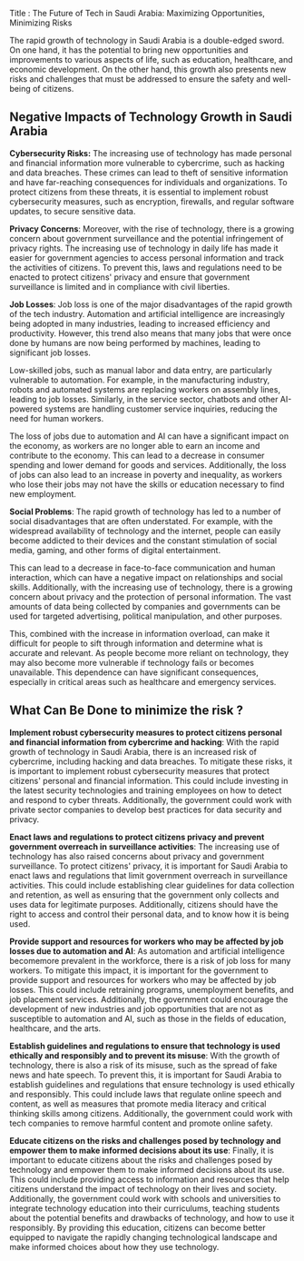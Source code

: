 Title : The Future of Tech in Saudi Arabia: Maximizing Opportunities, Minimizing Risks

The rapid growth of technology in Saudi Arabia is a double-edged sword. On one hand, it has the potential to bring new opportunities and improvements to various aspects of life, such as education, healthcare, and economic development. On the other hand, this growth also presents new risks and challenges that must be addressed to ensure the safety and well-being of citizens. 

## Negative Impacts of Technology Growth in Saudi Arabia


__Cybersecurity Risks:__ The increasing use of technology has made personal and financial information more vulnerable to cybercrime, such as hacking and data breaches. These crimes can lead to theft of sensitive information and have far-reaching consequences for individuals and organizations. To protect citizens from these threats, it is essential to implement robust cybersecurity measures, such as encryption, firewalls, and regular software updates, to secure sensitive data.



__Privacy Concerns__: Moreover, with the rise of technology, there is a growing concern about government surveillance and the potential infringement of privacy rights. The increasing use of technology in daily life has made it easier for government agencies to access personal information and track the activities of citizens. To prevent this, laws and regulations need to be enacted to protect citizens' privacy and ensure that government surveillance is limited and in compliance with civil liberties.



__Job Losses__: Job loss is one of the major disadvantages of the rapid growth of the tech industry. Automation and artificial intelligence are increasingly being adopted in many industries, leading to increased efficiency and productivity. However, this trend also means that many jobs that were once done by humans are now being performed by machines, leading to significant job losses.

Low-skilled jobs, such as manual labor and data entry, are particularly vulnerable to automation. For example, in the manufacturing industry, robots and automated systems are replacing workers on assembly lines, leading to job losses. Similarly, in the service sector, chatbots and other AI-powered systems are handling customer service inquiries, reducing the need for human workers.

The loss of jobs due to automation and AI can have a significant impact on the economy, as workers are no longer able to earn an income and contribute to the economy. This can lead to a decrease in consumer spending and lower demand for goods and services. Additionally, the loss of jobs can also lead to an increase in poverty and inequality, as workers who lose their jobs may not have the skills or education necessary to find new employment.


__Social Problems__: The rapid growth of technology has led to a number of social disadvantages that are often understated. For example, with the widespread availability of technology and the internet, people can easily become addicted to their devices and the constant stimulation of social media, gaming, and other forms of digital entertainment. 

This can lead to a decrease in face-to-face communication and human interaction, which can have a negative impact on relationships and social skills. Additionally, with the increasing use of technology, there is a growing concern about privacy and the protection of personal information. The vast amounts of data being collected by companies and governments can be used for targeted advertising, political manipulation, and other purposes. 

This, combined with the increase in information overload, can make it difficult for people to sift through information and determine what is accurate and relevant. As people become more reliant on technology, they may also become more vulnerable if technology fails or becomes unavailable. This dependence can have significant consequences, especially in critical areas such as healthcare and emergency services.


## What Can Be Done to minimize the risk ?

__Implement robust cybersecurity measures to protect citizens personal and financial information from cybercrime and hacking__: With the rapid growth of technology in Saudi Arabia, there is an increased risk of cybercrime, including hacking and data breaches. To mitigate these risks, it is important to implement robust cybersecurity measures that protect citizens' personal and financial information. This could include investing in the latest security technologies and training employees on how to detect and respond to cyber threats. Additionally, the government could work with private sector companies to develop best practices for data security and privacy.

__Enact laws and regulations to protect citizens privacy and prevent government overreach in surveillance activities__: The increasing use of technology has also raised concerns about privacy and government surveillance. To protect citizens' privacy, it is important for Saudi Arabia to enact laws and regulations that limit government overreach in surveillance activities. This could include establishing clear guidelines for data collection and retention, as well as ensuring that the government only collects and uses data for legitimate purposes. Additionally, citizens should have the right to access and control their personal data, and to know how it is being used.

__Provide support and resources for workers who may be affected by job losses due to automation and AI__: As automation and artificial intelligence becomemore prevalent in the workforce, there is a risk of job loss for many workers. To mitigate this impact, it is important for the government to provide support and resources for workers who may be affected by job losses. This could include retraining programs, unemployment benefits, and job placement services. Additionally, the government could encourage the development of new industries and job opportunities that are not as susceptible to automation and AI, such as those in the fields of education, healthcare, and the arts.

__Establish guidelines and regulations to ensure that technology is used ethically and responsibly and to prevent its misuse__: With the growth of technology, there is also a risk of its misuse, such as the spread of fake news and hate speech. To prevent this, it is important for Saudi Arabia to establish guidelines and regulations that ensure technology is used ethically and responsibly. This could include laws that regulate online speech and content, as well as measures that promote media literacy and critical thinking skills among citizens. Additionally, the government could work with tech companies to remove harmful content and promote online safety.

__Educate citizens on the risks and challenges posed by technology and empower them to make informed decisions about its use__: Finally, it is important to educate citizens about the risks and challenges posed by technology and empower them to make informed decisions about its use. This could include providing access to information and resources that help citizens understand the impact of technology on their lives and society. Additionally, the government could work with schools and universities to integrate technology education into their curriculums, teaching students about the potential benefits and drawbacks of technology, and how to use it responsibly. By providing this education, citizens can become better equipped to navigate the rapidly changing technological landscape and make informed choices about how they use technology.





